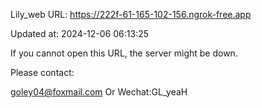 Lily_web URL: https://222f-61-165-102-156.ngrok-free.app

Updated at: 2024-12-06 06:13:25

If you cannot open this URL, the server might be down.

Please contact: 

goley04@foxmail.com Or Wechat:GL_yeaH